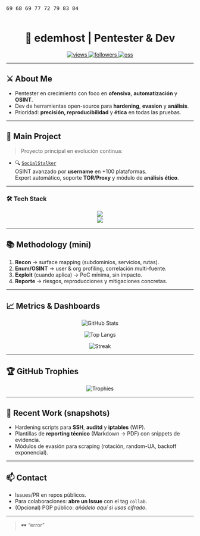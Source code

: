<p align="center">
  <pre>
69 68 69 77 72 79 83 84
  </pre>
</p>

<h1 align="center">👾 edemhost | Pentester & Dev</h1>

<p align="center">
  <a href="https://github.com/edemhost">
    <img src="https://komarev.com/ghpvc/?username=edemhost&color=1f6feb&style=for-the-badge&label=PROFILE+VIEWS" alt="views" />
  </a>
  <a href="https://github.com/edemhost?tab=followers">
    <img src="https://img.shields.io/github/followers/edemhost?style=for-the-badge&color=1f6feb" alt="followers" />
  </a>
  <a href="https://github.com/edemhost?tab=repositories">
    <img src="https://img.shields.io/badge/OPEN%20SOURCE-ACTIVE-1f6feb?style=for-the-badge" alt="oss" />
  </a>
</p>

---

## ⚔️ About Me

- Pentester en crecimiento con foco en **ofensiva**, **automatización** y **OSINT**.  
- Dev de herramientas open-source para **hardening**, **evasion** y **análisis**.  
- Prioridad: **precisión, reproducibilidad** y **ética** en todas las pruebas.

---

## 🧪 Main Project

> Proyecto principal en evolución continua:

- 🔍 [`SocialStalker`](https://github.com/edemhost/socialstalker-showcase)  
  OSINT avanzado por **username** en +100 plataformas.  
  Export automático, soporte **TOR/Proxy** y módulo de **análisis ético**.

---

### 🛠 Tech Stack

<p align="center">
  <img src="https://skillicons.dev/icons?i=python,bash,powershell,javascript,html,css,docker,regex" /><br>
  <img src="https://skillicons.dev/icons?i=burpsuite,nmap,wireshark,metasploit" />
</p>

---

## 📚 Methodology (mini)

1. **Recon** → surface mapping (subdominios, servicios, rutas).  
2. **Enum/OSINT** → user & org profiling, correlación multi-fuente.  
3. **Exploit** (cuando aplica) → PoC mínima, sin impacto.  
4. **Reporte** → riesgos, reproducciones y mitigaciones concretas.  

---

## 📈 Metrics & Dashboards

<p align="center">
  <img src="https://github-readme-stats.vercel.app/api?username=edemhost&show_icons=true&theme=tokyonight&hide_border=true&rank_icon=github" alt="GitHub Stats" />
</p>

<p align="center">
  <img src="https://github-readme-stats.vercel.app/api/top-langs/?username=edemhost&layout=compact&theme=tokyonight&hide_border=true" alt="Top Langs" />
</p>

<p align="center">
  <img src="https://streak-stats.demolab.com?user=edemhost&theme=tokyonight&hide_border=true" alt="Streak" />
</p>

---

## 🏆 GitHub Trophies

<p align="center">
  <img src="https://github-profile-trophy.vercel.app/?username=edemhost&theme=onedark&margin-w=15&no-bg=true&no-frame=true" alt="Trophies" />
</p>

---

## 🔬 Recent Work (snapshots)

- Hardening scripts para **SSH**, **auditd** y **iptables** (WIP).  
- Plantillas de **reporting técnico** (Markdown → PDF) con snippets de evidencia.  
- Módulos de evasión para scraping (rotación, random-UA, backoff exponencial).

---

## 📫 Contact

- Issues/PR en repos públicos.  
- Para colaboraciones: **abre un Issue** con el tag `collab`.  
- (Opcional) PGP público: *añádelo aquí si usas cifrado*.

---

> 🕶️ “error”


